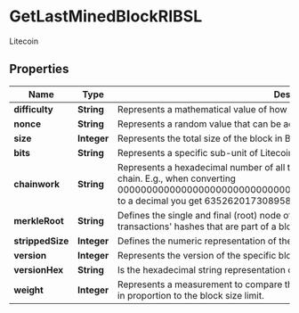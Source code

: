 

# GetLastMinedBlockRIBSL

Litecoin

## Properties

| Name | Type | Description | Notes |
|------------ | ------------- | ------------- | -------------|
|**difficulty** | **String** | Represents a mathematical value of how hard it is to find a valid hash for this block. |  |
|**nonce** | **String** | Represents a random value that can be adjusted to satisfy the proof of work |  |
|**size** | **Integer** | Represents the total size of the block in Bytes. |  |
|**bits** | **String** | Represents a specific sub-unit of Litecoin. Bits have two-decimal precision. |  |
|**chainwork** | **String** | Represents a hexadecimal number of all the hashes necessary to produce the current chain. E.g., when converting 0000000000000000000000000000000000000000000086859f7a841475b236fd to a decimal you get 635262017308958427068157 hashes, or 635262 exahashes. |  |
|**merkleRoot** | **String** | Defines the single and final (root) node of a Merkle tree. It is the combined hash of all transactions&#39; hashes that are part of a blockchain block. |  |
|**strippedSize** | **Integer** | Defines the numeric representation of the block size excluding the witness data. |  |
|**version** | **Integer** | Represents the version of the specific block on the blockchain. |  |
|**versionHex** | **String** | Is the hexadecimal string representation of the block&#39;s version. |  |
|**weight** | **Integer** | Represents a measurement to compare the size of different transactions to each other in proportion to the block size limit. |  |



